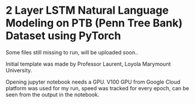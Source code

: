 # 2 Layer LSTM Natural Language Modeling on PTB (Penn Tree Bank) Dataset using PyTorch

Some files still missing to run, will be uploaded soon..

Initial template was made by Professor Laurent, Loyola Marymount University.

Opening jupyter notebook needs a GPU. V100 GPU from Google Cloud platform was used for my run, speed was tracked for every epoch, can be seen from the output in the notebook.

